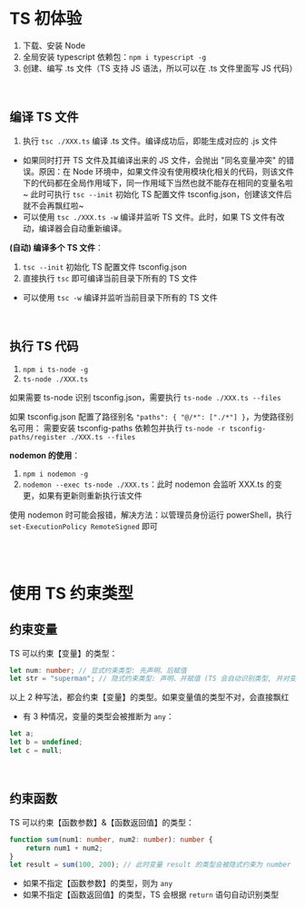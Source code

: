 # TS 初体验

1. 下载、安装 Node
2. 全局安装 typescript 依赖包：`npm i typescript -g`
3. 创建、编写 .ts 文件（TS 支持 JS 语法，所以可以在 .ts 文件里面写 JS 代码）

<br>

## 编译 TS 文件

1. 执行 `tsc ./XXX.ts` 编译 .ts 文件。编译成功后，即能生成对应的 .js 文件

-   如果同时打开 TS 文件及其编译出来的 JS 文件，会抛出 "同名变量冲突" 的错误。原因：在 Node 环境中，如果文件没有使用模块化相关的代码，则该文件下的代码都在全局作用域下，同一作用域下当然也就不能存在相同的变量名啦~ 此时可执行 `tsc --init` 初始化 TS 配置文件 tsconfig.json，创建该文件后就不会再飘红啦~
-   可以使用 `tsc ./XXX.ts -w` 编译并监听 TS 文件。此时，如果 TS 文件有改动，编译器会自动重新编译。

**(自动) 编译多个 TS 文件**：

1. `tsc --init` 初始化 TS 配置文件 tsconfig.json
2. 直接执行 `tsc` 即可编译当前目录下所有的 TS 文件

-   可以使用 `tsc -w` 编译并监听当前目录下所有的 TS 文件

<br>

## 执行 TS 代码

1. `npm i ts-node -g`
2. `ts-node ./XXX.ts`

如果需要 ts-node 识别 tsconfig.json，需要执行 `ts-node ./XXX.ts --files`

如果 tsconfig.json 配置了路径别名 `"paths": { "@/*": ["./*"] }`，为使路径别名可用：
需要安装 tsconfig-paths 依赖包并执行 `ts-node -r tsconfig-paths/register ./XXX.ts --files`

**nodemon 的使用**：

1. `npm i nodemon -g`
2. `nodemon --exec ts-node ./XXX.ts`：此时 nodemon 会监听 XXX.ts 的变更，如果有更新则重新执行该文件

使用 nodemon 时可能会报错，解决方法：以管理员身份运行 powerShell，执行 `set-ExecutionPolicy RemoteSigned` 即可

<br><br>

# 使用 TS 约束类型

## 约束变量

TS 可以约束【变量】的类型：

```ts
let num: number; // 显式约束类型: 先声明、后赋值
let str = "superman"; // 隐式约束类型: 声明、并赋值 (TS 会自动识别类型, 并对变量进行约束)
```

以上 2 种写法，都会约束【变量】的类型。如果变量值的类型不对，会直接飘红

-   有 3 种情况，变量的类型会被推断为 `any`：

```js
let a;
let b = undefined;
let c = null;
```

<br>

## 约束函数

TS 可以约束【函数参数】&【函数返回值】的类型：

```ts
function sum(num1: number, num2: number): number {
    return num1 + num2;
}
let result = sum(100, 200); // 此时变量 result 的类型会被隐式约束为 number
```

-   如果不指定【函数参数】的类型，则为 `any`
-   如果不指定【函数返回值】的类型，TS 会根据 `return` 语句自动识别类型

<br>
